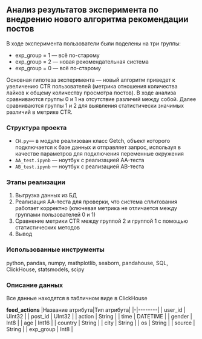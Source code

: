 ## Анализ результатов эксперимента по внедрению нового алгоритма рекомендации постов
В ходе эксперимента пользователи были поделены на три группы:
- exp_group = 1 — всё по-старому
- exp_group = 2 — новая рекомендательная система
- exp_group = 0 — всё по-старому

Основная гипотеза эксперимента — новый алгоритм приведет к увеличению CTR пользователей (метрика отношения количества лайков к общему количеству просмотра постов). В ходе анализа сравниваются группы 0 и 1 на отсутствие различий между собой. Далее сравниваются группы 1 и 2 для выявления статистически значимых различий в метрике CTR.

### Структура проекта
- `CH.py`— в модуле реализован класс Getch, объект которого подключается к базе данных и отправляет запрос, используя в качестве параметров для подключения переменные окружения
- `AA_test.ipynb` — ноутбук с реализацией AA-теста
- `AB_test.ipynb` — ноутбук с реализацией AB-теста

### Этапы реализации
1. Выгрузка данных из БД
2. Реализация АА-теста для проверки, что система сплитования работает корректно (ключевая метрика не отличается между группами пользователей 0 и 1)
3. Сравнение метрики CTR между группой 2 и группой 1 с помощью статистических методов
4. Вывод
### Использованные инструменты
python, pandas, numpy, mathplotlib, seaborn, pandahouse, SQL, ClickHouse, statsmodels, scipy
### Описание данных
Все данные находятся в табличном виде в ClickHouse

**feed_actions**
|Название атрибута|Тип атрибута|
|-|--------|
| user_id | UInt32 |
| post_id | UInt32 |
| action | String |
| time | DATETIME |
| gender | Int8 |
| age | Int16 |
| country | String |
| city | String |
| os | String |
| source | String |
| exp_group | Int8 |
